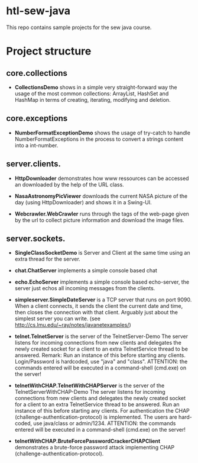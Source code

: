 # htl-sew-java
This repo contains sample projects for the sew java course.

# Project structure

## core.collections
 * __CollectionsDemo__ shows in a simple very straight-forward way
the usage of the most common collections: ArrayList, HashSet and HashMap
in terms of creating, iterating, modifying and deletion.

## core.exceptions
 * __NumberFormatExceptionDemo__ shows the usage of try-catch
to handle NumberFormatExceptions in the process to convert
a strings content into a int-number.

## server.clients.
 * __HttpDownloader__ demonstrates how www ressources can be accessed an downloaded by the help of the URL class.

 * __NasaAstronomyPicViewer__ downloads the current NASA picture of the day (using HttpDownloader)
and shows it in a Swing-UI.

 * __Webcrawler.WebCrawler__ runs through the tags of the web-page given by the url
to collect picture information and download the image files.

## server.sockets.
 * __SingleClassSocketDemo__ is Server and Client at the same time
using an extra thread for the server.

 * __chat.ChatServer__ implements a simple console based chat

 * __echo.EchoServer__ implements a simple console based echo-server,
the server just echos all incoming messages from the clients.

 * __simpleserver.SimpleDateServer__ is a TCP server that runs on port 9090.
When a client connects, it sends the client the current date and time,
then closes the connection with that client.
Arguably just about the simplest server you can write.
   (see http://cs.lmu.edu/~ray/notes/javanetexamples/)

 * __telnet.TelnetServer__ is the server of the TelnetServer-Demo
The server listens for incoming connections from new clients and
delegates the newly created socket for a client to an extra TelnetService thread to be answered.
Remark: Run an instance of this before starting any clients.
Login/Password is hardcoded, use "java" and "class".
ATTENTION: the commands entered will be executed in a command-shell (cmd.exe) on the server!

 * __telnetWithCHAP.TelnetWithCHAPServer__ is the server of the TelnetServerWithCHAP-Demo
The server listens for incoming connections from new clients and
delegates the newly created socket for a client to an extra TelnetService thread to be answered.
Run an instance of this before starting any clients.
For authentication the CHAP (challenge-authentication-protocol) is implemented.
The users are hard-coded, use java/class or admin/1234.
ATTENTION: the commands entered will be executed in a command-shell (cmd.exe) on the server!

 * __telnetWithCHAP.BruteForcePasswordCrackerCHAPClient__ demonstrates a brute-force password attack
implementing CHAP (challenge-authentication-protocol).

